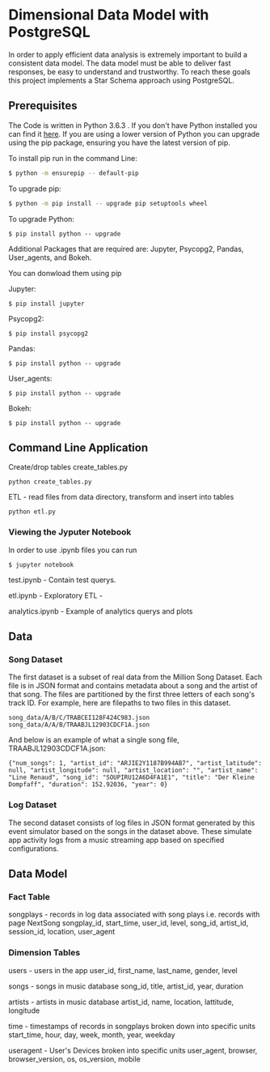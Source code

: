 # Dimensional Data Model with PostgreSQL

In order to apply efficient data analysis is extremely important to build a consistent data model. The data model must be able to deliver fast responses, be easy to understand and trustworthy. To reach these goals this project implements a Star Schema approach using PostgreSQL.

## Prerequisites

The Code is written in Python 3.6.3 . If you don't have Python installed you can find it [here]. If you are using a lower version of Python you can upgrade using the pip package, ensuring you have the latest version of pip.

To install pip run in the command Line:
```sh
$ python -m ensurepip -- default-pip
```
To upgrade pip:
```sh
$ python -m pip install -- upgrade pip setuptools wheel
```
To upgrade Python:
```ssh
$ pip install python -- upgrade
```
Additional Packages that are required are: Jupyter, Psycopg2, Pandas, User_agents, and Bokeh.

You can donwload them using pip

Jupyter:
```ssh
$ pip install jupyter
```
Psycopg2:
```ssh
$ pip install psycopg2
```
Pandas:
```ssh
$ pip install python -- upgrade
```
User_agents:
```ssh
$ pip install python -- upgrade
```
Bokeh:
```ssh
$ pip install python -- upgrade
```

## Command Line Application

Create/drop tables create_tables.py
```ssh
python create_tables.py
```
ETL - read files from data directory, transform and insert into tables
```ssh
python etl.py
```
### Viewing the Jyputer Notebook

In order to use .ipynb files you can run

```ssh
$ jupyter notebook
```
test.ipynb - Contain test querys.

etl.ipynb - Exploratory ETL -

analytics.ipynb - Example of analytics querys and plots

## Data

### Song Dataset
The first dataset is a subset of real data from the Million Song Dataset. Each file is in JSON format and contains metadata about a song and the artist of that song. The files are partitioned by the first three letters of each song's track ID. For example, here are filepaths to two files in this dataset.
```ssh
song_data/A/B/C/TRABCEI128F424C983.json
song_data/A/A/B/TRAABJL12903CDCF1A.json
```
And below is an example of what a single song file, TRAABJL12903CDCF1A.json:
```ssh
{"num_songs": 1, "artist_id": "ARJIE2Y1187B994AB7", "artist_latitude": null, "artist_longitude": null, "artist_location": "", "artist_name": "Line Renaud", "song_id": "SOUPIRU12A6D4FA1E1", "title": "Der Kleine Dompfaff", "duration": 152.92036, "year": 0}
```
### Log Dataset
The second dataset consists of log files in JSON format generated by this event simulator based on the songs in the dataset above. These simulate app activity logs from a music streaming app based on specified configurations.

## Data Model

### Fact Table

songplays - records in log data associated with song plays i.e. records with page NextSong
songplay_id, start_time, user_id, level, song_id, artist_id, session_id, location, user_agent

### Dimension Tables

users - users in the app
user_id, first_name, last_name, gender, level

songs - songs in music database
song_id, title, artist_id, year, duration

artists - artists in music database
artist_id, name, location, lattitude, longitude

time - timestamps of records in songplays broken down into specific units
start_time, hour, day, week, month, year, weekday

useragent - User's Devices broken into specific units 
user_agent, browser, browser_version, os, os_version, mobile

[//]: #

   [here]: <https://www.python.org/downloads/>

